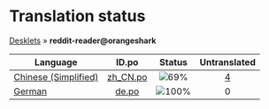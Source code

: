 # Translation status
[Desklets](../../README.md) &#187; **reddit-reader@orangeshark**

Language | ID.po | Status | Untranslated
---------|:--:|:------:|:-----------:
[Chinese (Simplified)](../../language-status/zh_CN.md) | [zh_CN.po](po/zh_CN.po) | ![69%](http://progressed.io/bar/69) | [4](untranslated-po/zh_CN.md)
[German](../../language-status/de.md) | [de.po](po/de.po) | ![100%](http://progressed.io/bar/100) | 0
